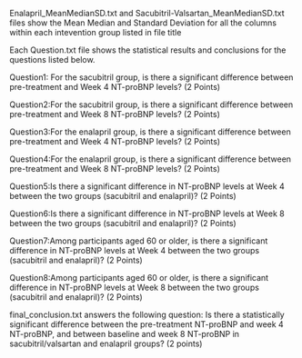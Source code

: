 
Enalapril_MeanMedianSD.txt and Sacubitril-Valsartan_MeanMedianSD.txt files show the Mean Median and Standard Deviation for all the columns within each intevention group listed in file title

Each Question.txt file shows the statistical results and conclusions for the questions listed below.

Question1: For the sacubitril group, is there a significant difference between pre-treatment and Week 4 NT-proBNP levels? (2 Points)

Question2:For the sacubitril group, is there a significant difference between pre-treatment and Week 8 NT-proBNP levels? (2 Points)

Question3:For the enalapril group, is there a significant difference between pre-treatment and Week 4 NT-proBNP levels? (2 Points)

Question4:For the enalapril group, is there a significant difference between pre-treatment and Week 8 NT-proBNP levels? (2 Points)

Question5:Is there a significant difference in NT-proBNP levels at Week 4 between the two groups (sacubitril and enalapril)? (2 Points)

Question6:Is there a significant difference in NT-proBNP levels at Week 8 between the two groups (sacubitril and enalapril)? (2 Points)

Question7:Among participants aged 60 or older, is there a significant difference in NT-proBNP levels at Week 4 between the two groups (sacubitril and enalapril)? (2 Points)

Question8:Among participants aged 60 or older, is there a significant difference in NT-proBNP levels at Week 8 between the two groups (sacubitril and enalapril)? (2 Points)


final_conclusion.txt answers the following question: 
Is there a statistically significant difference between the pre-treatment NT-proBNP and week 4 NT-proBNP, and between baseline and week 8 NT-proBNP in sacubitril/valsartan and enalapril groups? (2 points)
